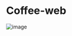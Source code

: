 # Coffee-web

![image](https://user-images.githubusercontent.com/53621567/233558946-129fa22e-4404-40bf-9b30-02c69f86286d.png)
